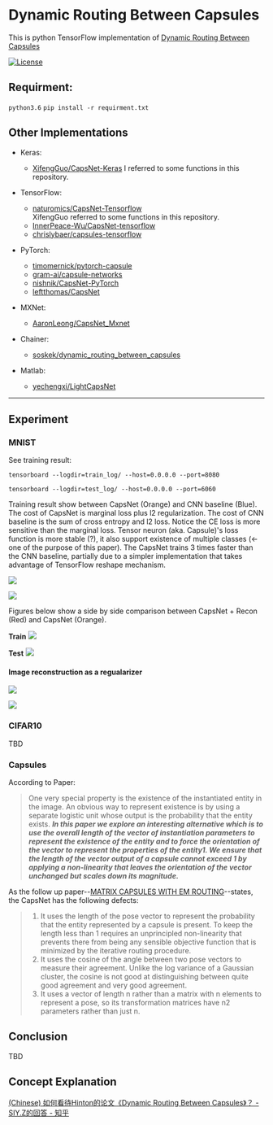 # Dynamic Routing Between Capsules

This is python TensorFlow implementation of [Dynamic Routing Between Capsules](https://arxiv.org/pdf/1710.09829.pdf)

[![License](https://img.shields.io/github/license/mashape/apistatus.svg?maxAge=2592000)](https://github.com/yhyu13/CapsNet-python-tensorflow/blob/master/LICENSE)

## Requirment:


```python3.6```
```pip install -r requirment.txt```


## Other Implementations

- Keras:
  - [XifengGuo/CapsNet-Keras](https://github.com/XifengGuo/CapsNet-Keras)
  I referred to some functions in this repository.

- TensorFlow:
  - [naturomics/CapsNet-Tensorflow](https://github.com/naturomics/CapsNet-Tensorflow.git)   
  XifengGuo referred to some functions in this repository.
  - [InnerPeace-Wu/CapsNet-tensorflow](https://github.com/InnerPeace-Wu/CapsNet-tensorflow)   
  - [chrislybaer/capsules-tensorflow](https://github.com/chrislybaer/capsules-tensorflow)

- PyTorch:
  - [timomernick/pytorch-capsule](https://github.com/timomernick/pytorch-capsule)
  - [gram-ai/capsule-networks](https://github.com/gram-ai/capsule-networks)
  - [nishnik/CapsNet-PyTorch](https://github.com/nishnik/CapsNet-PyTorch.git)
  - [leftthomas/CapsNet](https://github.com/leftthomas/CapsNet)

- MXNet:
  - [AaronLeong/CapsNet_Mxnet](https://github.com/AaronLeong/CapsNet_Mxnet)

- Chainer:
  - [soskek/dynamic_routing_between_capsules](https://github.com/soskek/dynamic_routing_between_capsules)

- Matlab:
  - [yechengxi/LightCapsNet](https://github.com/yechengxi/LightCapsNet)

---

## Experiment

### MNIST

See training result:

```tensorboard --logdir=train_log/ --host=0.0.0.0 --port=8080```

```tensorboard --logdir=test_log/ --host=0.0.0.0 --port=6060```

Training result show between CapsNet (Orange) and CNN baseline (Blue). The cost of CapsNet is marginal loss plus l2 regularization. The cost of CNN baseline is the sum of cross entropy and l2 loss. Notice the CE loss is more sensitive than the marginal loss. Tensor neuron (aka. Capsule)'s loss function is more stable (?), it also support existence of multiple classes (<-one of the purpose of this paper). The CapsNet trains 3 times faster than the CNN baseline, partially due to a simpler implementation that takes advantage of TensorFlow reshape mechanism.

![](/figure/Nov24train.png)

![](/figure/Nov24test.png)

Figures below show a side by side comparison between CapsNet + Recon (Red) and CapsNet (Orange).

**Train**
![](/figure/Nov25train_recon.png)


**Test**
![](/figure/Nov25test_recon.png)

#### Image reconstruction as a regualarizer

![](/figure/recon_2.png)

![](/figure/recon_unknow.png)

### CIFAR10

TBD

### Capsules

According to Paper:

> One very special property is the existence of the instantiated entity in the image. An obvious way to represent existence is by using a separate logistic unit whose output is the probability that the entity exists. ***In this paper we explore an interesting alternative which is to use the overall length of the vector of instantiation parameters to represent the existence of the entity and to force the orientation
of the vector to represent the properties of the entity1. We ensure that the length of the vector output of a capsule cannot exceed 1 by applying a non-linearity that leaves the orientation of the vector unchanged but scales down its magnitude.***

As the follow up paper--[MATRIX CAPSULES WITH EM ROUTING](https://openreview.net/pdf?id=HJWLfGWRb)--states, the CapsNet has the following defects:

>1. It uses the length of the pose vector to represent the probability that the entity represented by a capsule is present. To keep the length less than 1 requires an unprincipled non-linearity that prevents there from being any sensible objective function that is minimized by the iterative routing procedure.
>2. It uses the cosine of the angle between two pose vectors to measure their agreement. Unlike the log variance of a Gaussian cluster, the cosine is not good at distinguishing between quite good agreement and very good agreement.
>3. It uses a vector of length n rather than a matrix with n elements to represent a pose, so its transformation matrices have n2 parameters rather than just n.

## Conclusion

TBD

## Concept Explanation

[(Chinese) 如何看待Hinton的论文《Dynamic Routing Between Capsules》？ - SIY.Z的回答 - 知乎](https://www.zhihu.com/question/67287444/answer/251241736)
